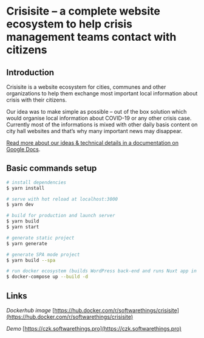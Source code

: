 # Crisisite – a complete website ecosystem to help crisis management teams contact with citizens

## Introduction

Crisisite is a website ecosystem for cities, communes and other organizations to help them exchange most important local information about crisis with their citizens.

Our idea was to make simple as possible – out of the box solution which would organise local information about COVID-19 or any other crisis case. Currently most of the informations is mixed with other daily basis content on city hall websites and that’s why many important news may disappear.

[Read more about our ideas & technical details in a documentation on Google Docs](https://docs.google.com/document/d/1s8sjNXSRdiYaO02y-mWCWHxW-udl1G5MU9eDY9hPN7A/edit?usp=sharing).

## Basic commands setup

```bash
# install dependencies
$ yarn install

# serve with hot reload at localhost:3000
$ yarn dev

# build for production and launch server
$ yarn build
$ yarn start

# generate static project
$ yarn generate

# generate SPA mode project
$ yarn build --spa

# run docker ecosystem (builds WordPress back-end and runs Nuxt app in SSR mode)
$ docker-compose up --build -d
```

## Links

*Dockerhub image* [https://hub.docker.com/r/softwarethings/crisisite](https://hub.docker.com/r/softwarethings/crisisite)

*Demo* [https://czk.softwarethings.pro](https://czk.softwarethings.pro)
